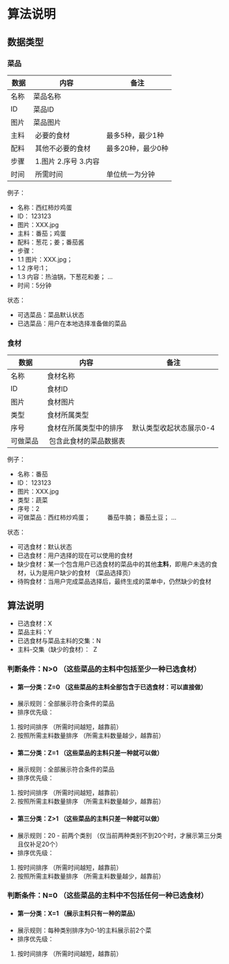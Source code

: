 # 算法说明
## 数据类型

### 菜品

|     数据     | 内容 |    备注  |
| ------------ | --- | ---------------|
| 名称 |  菜品名称 |  |
| ID |  菜品ID |  |
| 图片 |  菜品图片 |  |
| 主料 |  必要的食材 | 最多5种，最少1种 |
| 配料 |  其他不必要的食材 | 最多20种，最少0种 |
| 步骤 |  1.图片 2.序号 3.内容 |  |
| 时间 |  所需时间 | 单位统一为分钟 |

例子：
- 名称：西红柿炒鸡蛋
- ID： 123123
- 图片：XXX.jpg
- 主料：番茄；鸡蛋
- 配料：葱花；姜；番茄酱
- 步骤：
 - 1.1 图片：XXX.jpg；
 - 1.2 序号:1；
 - 1.3 内容：热油锅，下葱花和姜；
      ...
- 时间：5分钟

状态：
- 可选菜品：菜品默认状态 
- 已选菜品：用户在本地选择准备做的菜品

### 食材

|     数据     | 内容 |             备注                |
| ------------ | --- | ------------------------------- |
| 名称 |  食材名称 |  |
| ID |  食材ID |  |
| 图片 | 食材图片 |  |
| 类型 | 食材所属类型 |  |
| 序号 | 食材在所属类型中的排序 | 默认类型收起状态展示0-4 |
| 可做菜品 |  包含此食材的菜品数据表 |  |

例子：
- 名称：番茄
- ID： 123123
- 图片：XXX.jpg
- 类型：蔬菜
- 序号：2
- 可做菜品：西红柿炒鸡蛋；
          番茄牛腩；
          番茄土豆；
          ...
          
状态：
- 可选食材：默认状态 
- 已选食材：用户选择的现在可以使用的食材 
- 缺少食材：某一个包含用户已选食材的菜品中的其他**主料**，即用户未选的食材，认为是用户缺少的食材 （菜品选择页）
- 待购食材：当用户完成菜品选择后，最终生成的菜单中，仍然缺少的食材

## 算法说明

- 已选食材：X
- 菜品主料：Y
- 已选食材与菜品主料的交集：N
- 主料-交集（缺少的食材）：  Z

### 判断条件：N>0 （这些菜品的主料中包括至少一种已选食材）

- #### 第一分类：Z=0 （这些菜品的主料全部包含于已选食材：可以直接做）
- 展示规则：全部展示符合条件的菜品
- 排序优先级：
1. 按时间排序 （所需时间越短，越靠前）
2. 按照所需主料数量排序 （所需主料数量越少，越靠前）

- #### 第二分类：Z=1 （这些菜品的主料只差一种就可以做）
- 展示规则：全部展示符合条件的菜品
- 排序优先级：
1. 按时间排序 （所需时间越短，越靠前）
2. 按照所需主料数量排序 （所需主料数量越少，越靠前）

- #### 第三分类：Z>1 （这些菜品的主料只差一种就可以做）
- 展示规则：20 - 前两个类别 （仅当前两种类别不到20个时，才展示第三分类且仅补足20个）
- 排序优先级：
1. 按时间排序 （所需时间越短，越靠前）
2. 按照所需主料数量排序 （所需主料数量越少，越靠前）

### 判断条件：N=0 （这些菜品的主料中不包括任何一种已选食材）
- #### 第一分类：X=1 （展示主料只有一种的菜品）
- 展示规则：每种类别排序为0-1的主料展示前2个菜
- 排序优先级：
1. 按时间排序 （所需时间越短，越靠前）




